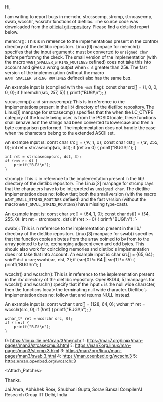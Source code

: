 Hi,

I am writing to report bugs in memchr, strcasecmp, strcmp, strncasecmp, swab, wcschr, wcsrchr functions of dietlibc. The source code was downloaded from the [official git repository](https://github.com/ensc/dietlibc).
Please find a detailed report below.

memchr():
This is in reference to the implementations present in the contrib/ directory of the dietlibc repository.
Linux[0] manpage for memchr() specifies that the input argument `c` must be converted to `unsigned char` before performing the check. 
The small version of the implementation (with the macro `WANT_SMALLER_STRING_ROUTINES` defined) does not take this into account and gives a wrong output when `c` is greater than 256. The fast version of the implementation (without the macro `WANT_SMALLER_STRING_ROUTINES` defined) also has the same bug.

An example input is (compiled with the `-m32` flag):
    const char src[] = {1, 0, 0, 0, 0};
    if (!memchr(src, 257, 5)) {
        printf("BUG!\n");
    }

strcasecmp() and strncasecmp():
This is in reference to the implementations present in the lib/ directory of the dietlibc repository.
The Linux[1] manpage for strcasecmp() specifies that the when the LC_CTYPE category of the locale being used is from the POSIX locale, these functions shall behave as if the strings had been converted to lowercase and then a byte comparison performed. The implementation does not handle the case when the characters belong to the extended ASCII set.

An example input is:
    const char src[] = {'A', 1, 0};
    const char dst[] = {'a', 255, 0};
    int ret = strcasecmp(src, dst);
    if (ret >= 0) {
        printf("BUG!\n");
    }

    int ret = strncasecmp(src, dst, 3);
    if (ret >= 0) {
        printf("BUG!\n");
    }

strcmp():
This is in reference to the implementation present in the lib/ directory of the dietlibc repository.
The Linux[2] manpage for strcmp says that the characters have to be interpreted as `unsigned char`. The dietlibc implementation does not follow that; both the small version (with the macro `WANT_SMALL_STRING_ROUTINES` defined) and the fast version (without the macro `WANT_SMALL_STRING_ROUTINES`) have missing type-casts.

An example input is:
    const char src[] = {64, 1, 0};
    const char dst[] = {64, 255, 0};
    int ret = strcmp(src, dst);
    if (ret >= 0) {
        printf("BUG!\n");
    }

swab():
This is in reference to the implementation present in the lib/ directory of the dietlibc repository.
Linux[3] manpage for swab() specifies that the function copies n bytes from the array pointed to by from to the array pointed to by to, exchanging adjacent even and odd bytes. This should also work for coinciding memories and dietlibc's implementation does not take that into account.
An example input is:
    char src[] = {65, 64};
    void* dst = src;
    swab(src, dst, 2);
    if (src[0] != 64 || src[1] != 65) {
		printf("BUG!\n");
	}

wcschr() and wcsrchr():
This is in reference to the implementation present in the lib/ directory of the dietlibc repository.
OpenBSD[4, 5] manpages for wcschr() and wcsrchr() specify that if the input `c` is the null wide character, then the functions locate the terminating null wide character. Dietlibc's implementation does not follow that and returns NULL instead.

An example input is:
    const wchar_t src[] = {128, 64, 0};
    wchar_t* ret = wcschr(src, 0);
    if (!ret) {
        printf("BUG!\n");
    }
    
    wchar_t* ret = wcsrchr(src, 0);
    if (!ret) {
        printf("BUG!\n");
    }

0: https://linux.die.net/man/3/memchr
1: https://man7.org/linux/man-pages/man3/strcasecmp.3.html
2: https://man7.org/linux/man-pages/man3/strcmp.3.html
3: https://man7.org/linux/man-pages/man3/swab.3.html
4: https://man.openbsd.org/wcschr.3
5: https://man.openbsd.org/wcsrchr.3

<Attach_Patches>

Thanks,

Jai Arora, Abhishek Rose, Shubhani Gupta, Sorav Bansal
CompilerAI Research Group
IIT Delhi, India